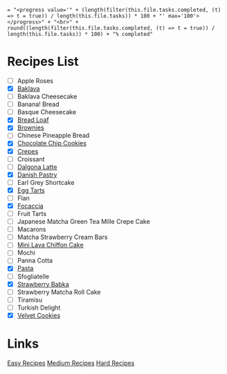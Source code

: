 ``` 
= "<progress value='" + (length(filter(this.file.tasks.completed, (t) => t = true)) / length(this.file.tasks)) * 100 + "' max='100'></progress>" + "<br>" + round((length(filter(this.file.tasks.completed, (t) => t = true)) / length(this.file.tasks)) * 100) + "% completed"
```

# Recipes List
 - [ ] Apple Roses
 - [x] [Baklava](Recipes/Baklava.md)
 - [ ] Baklava Cheesecake
 - [ ] Banana! Bread
 - [ ] Basque Cheesecake
 - [x] [Bread Loaf](Recipes/Bread-Loaf.md)
- [x] [Brownies](Recipes/Brownies.md)
- [ ] Chinese Pineapple Bread
- [x] [Chocolate Chip Cookies](Chocolate-Chip-Cookies.md)
- [x] [Crepes](Crepes.md)
- [ ] Croissant
- [ ] [Dalgona Latte](Dalgona-Latte.md)
- [x] [Danish Pastry](Danish-Pastry.md)
- [ ] Earl Grey Shortcake
- [x] [Egg Tarts](Egg-Tarts.md)
- [ ] Flan
- [x] [Focaccia](Focaccia.md)
- [ ] Fruit Tarts
- [ ] Japanese Matcha Green Tea Mille Crepe Cake
- [ ] Macarons
- [ ] Matcha Strawberry Cream Bars
- [ ] [Mini Lava Chiffon Cake](Mini-Lava-Chiffon-Cake.md)
- [ ] Mochi
- [ ] Panna Cotta
- [x] [Pasta](Pasta.md) 
- [ ] Sfogliatelle
- [x] [Strawberry Babka](StrawBerry-Babka.md)
- [ ] Strawberry Matcha Roll Cake
- [ ] Tiramisu
- [ ] Turkish Delight
- [x] [Velvet Cookies](Velvet-Cookies.md)

# Links
[Easy Recipes](easy_recipes.md)
[Medium Recipes](medium_recipes.md)
[Hard Recipes](hard_recipes.md)